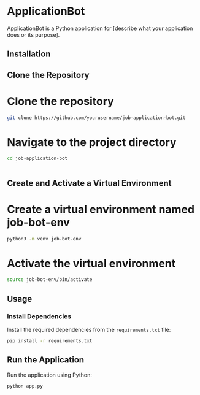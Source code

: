 # ApplicationBot

ApplicationBot is a Python application for [describe what your application does or its purpose].

## Installation

## Clone the Repository

# Clone the repository
```bash
git clone https://github.com/yourusername/job-application-bot.git
```
# Navigate to the project directory
```bash
cd job-application-bot
```

```bash

```
## Create and Activate a Virtual Environment

# Create a virtual environment named job-bot-env

```bash
python3 -m venv job-bot-env
```

# Activate the virtual environment
```bash
source job-bot-env/bin/activate
```

## Usage

### Install Dependencies

Install the required dependencies from the `requirements.txt` file:

```bash
pip install -r requirements.txt
```

## Run the Application
Run the application using Python:

```bash
python app.py
```
